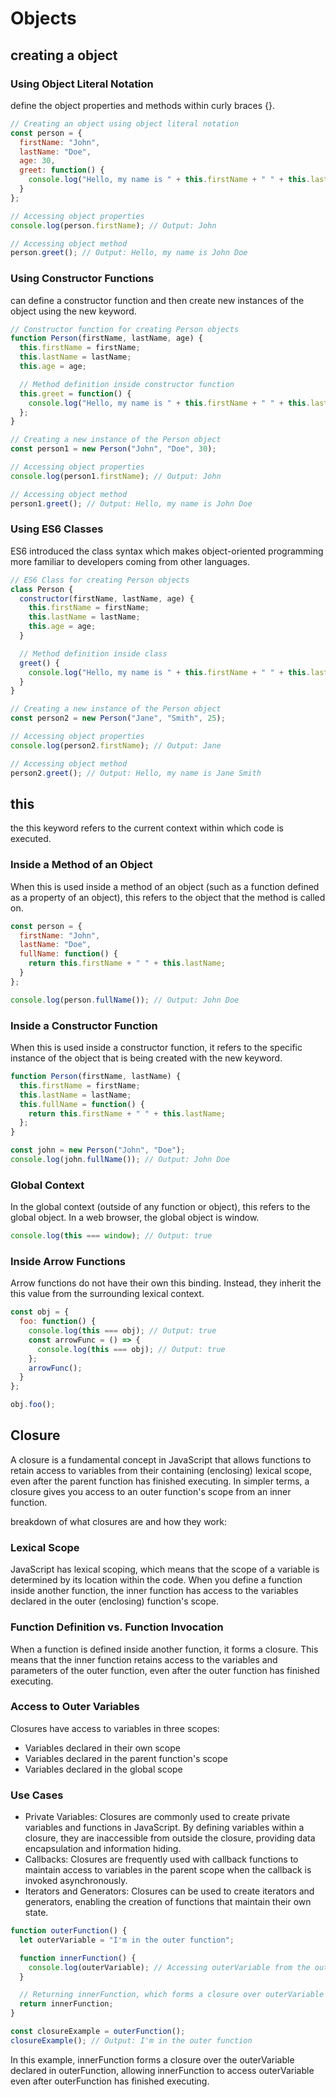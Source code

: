 # **Objects**

## **creating a object**

### Using Object Literal Notation

define the object properties and methods within curly braces {}.

```javascript
// Creating an object using object literal notation
const person = {
  firstName: "John",
  lastName: "Doe",
  age: 30,
  greet: function() {
    console.log("Hello, my name is " + this.firstName + " " + this.lastName);
  }
};

// Accessing object properties
console.log(person.firstName); // Output: John

// Accessing object method
person.greet(); // Output: Hello, my name is John Doe
```

### Using Constructor Functions

can define a constructor function and then create new instances of the object using the new keyword.

```javascript
// Constructor function for creating Person objects
function Person(firstName, lastName, age) {
  this.firstName = firstName;
  this.lastName = lastName;
  this.age = age;

  // Method definition inside constructor function
  this.greet = function() {
    console.log("Hello, my name is " + this.firstName + " " + this.lastName);
  };
}

// Creating a new instance of the Person object
const person1 = new Person("John", "Doe", 30);

// Accessing object properties
console.log(person1.firstName); // Output: John

// Accessing object method
person1.greet(); // Output: Hello, my name is John Doe
```

### Using ES6 Classes

ES6 introduced the class syntax which makes object-oriented programming more familiar to developers coming from other languages.

```javascript
// ES6 Class for creating Person objects
class Person {
  constructor(firstName, lastName, age) {
    this.firstName = firstName;
    this.lastName = lastName;
    this.age = age;
  }

  // Method definition inside class
  greet() {
    console.log("Hello, my name is " + this.firstName + " " + this.lastName);
  }
}

// Creating a new instance of the Person object
const person2 = new Person("Jane", "Smith", 25);

// Accessing object properties
console.log(person2.firstName); // Output: Jane

// Accessing object method
person2.greet(); // Output: Hello, my name is Jane Smith
```

## **this**

the this keyword refers to the current context within which code is executed.

### Inside a Method of an Object

When this is used inside a method of an object (such as a function defined as a property of an object), this refers to the object that the method is called on.

```javascript
const person = {
  firstName: "John",
  lastName: "Doe",
  fullName: function() {
    return this.firstName + " " + this.lastName;
  }
};

console.log(person.fullName()); // Output: John Doe
```

### Inside a Constructor Function

When this is used inside a constructor function, it refers to the specific instance of the object that is being created with the new keyword.

```javascript
function Person(firstName, lastName) {
  this.firstName = firstName;
  this.lastName = lastName;
  this.fullName = function() {
    return this.firstName + " " + this.lastName;
  };
}

const john = new Person("John", "Doe");
console.log(john.fullName()); // Output: John Doe
```

### Global Context

In the global context (outside of any function or object), this refers to the global object. In a web browser, the global object is window.

```javascript
console.log(this === window); // Output: true
```

### Inside Arrow Functions

Arrow functions do not have their own this binding. Instead, they inherit the this value from the surrounding lexical context.

```javascript
const obj = {
  foo: function() {
    console.log(this === obj); // Output: true
    const arrowFunc = () => {
      console.log(this === obj); // Output: true
    };
    arrowFunc();
  }
};

obj.foo();
```

## **Closure**

A closure is a fundamental concept in JavaScript that allows functions to retain access to variables from their containing (enclosing) lexical scope, even after the parent function has finished executing. In simpler terms, a closure gives you access to an outer function's scope from an inner function.

breakdown of what closures are and how they work:

### Lexical Scope

JavaScript has lexical scoping, which means that the scope of a variable is determined by its location within the code. When you define a function inside another function, the inner function has access to the variables declared in the outer (enclosing) function's scope.

### Function Definition vs. Function Invocation

When a function is defined inside another function, it forms a closure. This means that the inner function retains access to the variables and parameters of the outer function, even after the outer function has finished executing.

### Access to Outer Variables

Closures have access to variables in three scopes:

* Variables declared in their own scope
* Variables declared in the parent function's scope
* Variables declared in the global scope

### Use Cases

* Private Variables: Closures are commonly used to create private variables and functions in JavaScript. By defining variables within a closure, they are inaccessible from outside the closure, providing data encapsulation and information hiding.
* Callbacks: Closures are frequently used with callback functions to maintain access to variables in the parent scope when the callback is invoked asynchronously.
* Iterators and Generators: Closures can be used to create iterators and generators, enabling the creation of functions that maintain their own state.

```javascript
function outerFunction() {
  let outerVariable = "I'm in the outer function";

  function innerFunction() {
    console.log(outerVariable); // Accessing outerVariable from the outer function's scope
  }

  // Returning innerFunction, which forms a closure over outerVariable
  return innerFunction;
}

const closureExample = outerFunction();
closureExample(); // Output: I'm in the outer function
```

In this example, innerFunction forms a closure over the outerVariable declared in outerFunction, allowing innerFunction to access outerVariable even after outerFunction has finished executing.
